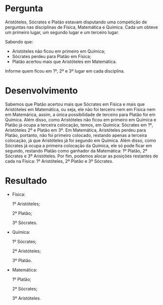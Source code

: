 # Pergunta
Aristóteles, Sócrates e Platão estavam disputando uma competição de perguntas nas disciplinas de Física, Matemática e Química. Cada um obteve um primeiro lugar, um segundo lugar e um terceiro lugar.

Sabendo que: 
- Aristóteles não ficou em primeiro em Química; 
- Sócrates perdeu para Platão em Física; 
- Platão acertou mais que Aristóteles em Matemática.

Informe quem ficou em 1º, 2º e 3º lugar em cada disciplina.

# Desenvolvimento
Sabemos que Platão acertou mais que Sócrates em Física e mais que Aristóteles em Matemática, ou seja, ele não foi terceiro nem em Física nem em Matemárica, assim, a única possibilidade de terceiro para Platão foi em Química. Além disso, como Aristóteles não ficou em primeiro em Química e Platão já ocupa a terceira colocação, temos, em Química: Sócrates em 1º, Aristóteles 2º e Platão em 3º.
Em Matemática, Aristóteles perdeu para Platão, portanto, não foi primeiro colocado, restando apenas a terceira colocação, já que Aristóteles já foi segundo em Química. Além disso, como Sócrates já ocupa a primeira colocação da Química, ele só pode ficar em segundo, restando Platão como ganhador da Matemática: 1º Platão, 2º Sócrates e 3º Aristóteles.
Por fim, podemos alocar as posições restantes de cada na Física: 1º Aristóteles, 2º Platão e 3º Sócrates.

# Resultado
- Física:

	1º Aristóteles;
  
	2º Platão;
  
	3º Sócrates.
  
- Química:

	1º Sócrates;
  
	2º Aristóteles;
  
	3º Platão.
  
- Matemática:

	1º Platão;
  
	2º Sócrates;
  
	3º Aristóteles.
